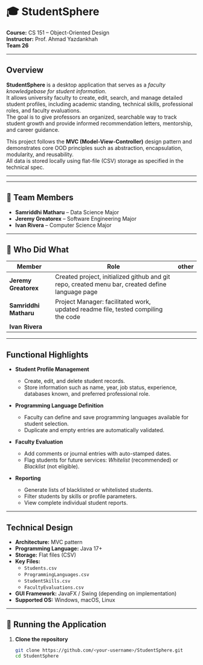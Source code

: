 # 🎓 StudentSphere   
**Course:** CS 151 – Object-Oriented Design  
**Instructor:** Prof. Ahmad Yazdankhah  
**Team 26**

---

##  Overview  
**StudentSphere** is a desktop application that serves as a *faculty knowledgebase for student information*.  
It allows university faculty to create, edit, search, and manage detailed student profiles, including academic standing, technical skills, professional roles, and faculty evaluations.  
The goal is to give professors an organized, searchable way to track student growth and provide informed recommendation letters, mentorship, and career guidance.  

This project follows the **MVC (Model-View-Controller)** design pattern and demonstrates core OOD principles such as abstraction, encapsulation, modularity, and reusability.  
All data is stored locally using flat-file (CSV) storage as specified in the technical spec.

---

---

## 👥 Team Members  
- **Samriddhi Matharu** – Data Science Major  
- **Jeremy Greatorex** – Software Engineering Major  
- **Ivan Rivera** – Computer Science Major  

---
## 🧩 Who Did What  

| Member | Role | other |
|---------|------|------------------|
| **Jeremy Greatorex** | Created project, initialized github and git repo, created menu bar, created define language page |
| **Samriddhi Matharu** | Project Manager: facilitated work, updated readme file, tested compiling the code
| **Ivan Rivera** |  |

---

##  Functional Highlights  

- **Student Profile Management**  
  - Create, edit, and delete student records.  
  - Store information such as name, year, job status, experience, databases known, and preferred professional role.  

- **Programming Language Definition**  
  - Faculty can define and save programming languages available for student selection.  
  - Duplicate and empty entries are automatically validated.

- **Faculty Evaluation**  
  - Add comments or journal entries with auto-stamped dates.  
  - Flag students for future services: *Whitelist* (recommended) or *Blacklist* (not eligible).  

- **Reporting**  
  - Generate lists of blacklisted or whitelisted students.  
  - Filter students by skills or profile parameters.  
  - View complete individual student reports.

---

##  Technical Design  

- **Architecture:** MVC pattern  
- **Programming Language:** Java 17+  
- **Storage:** Flat files (CSV)  
- **Key Files:**  
  - `Students.csv`  
  - `ProgrammingLanguages.csv`  
  - `StudentSkills.csv`  
  - `FacultyEvaluations.csv`  
- **GUI Framework:** JavaFX / Swing (depending on implementation)  
- **Supported OS:** Windows, macOS, Linux  

---

## 🚀 Running the Application  

1. **Clone the repository**
   ```bash
   git clone https://github.com/<your-username>/StudentSphere.git
   cd StudentSphere
